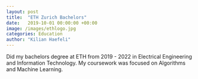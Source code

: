 ```yaml
---
layout: post
title:  "ETH Zurich Bachelors"
date:   2019-10-01 00:00:00 +00:00
image: /images/ethlogo.jpg
categories: Education
author: "Kilian Haefeli"
---
```

Did my bachelors degree at ETH from 2019 - 2022 in Electrical Engineering and Information Technology. My coursework was focused on Algorithms and Machine Learning.
